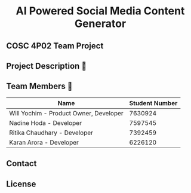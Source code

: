 <h1 align="center">AI Powered Social Media Content Generator</h1>

## COSC 4P02 Team Project

## Project Description 📝  

## Team Members 👥  
| Name                     | Student Number |
|--------------------------|----------------|
| Will Yochim - Product Owner, Developer  | 7630924        |
| Nadine Hoda - Developer  | 7597545       |
| Ritika Chaudhary - Developer  | 7392459        |
| Karan Arora - Developer  | 6226120        |

## Contact

## License  



